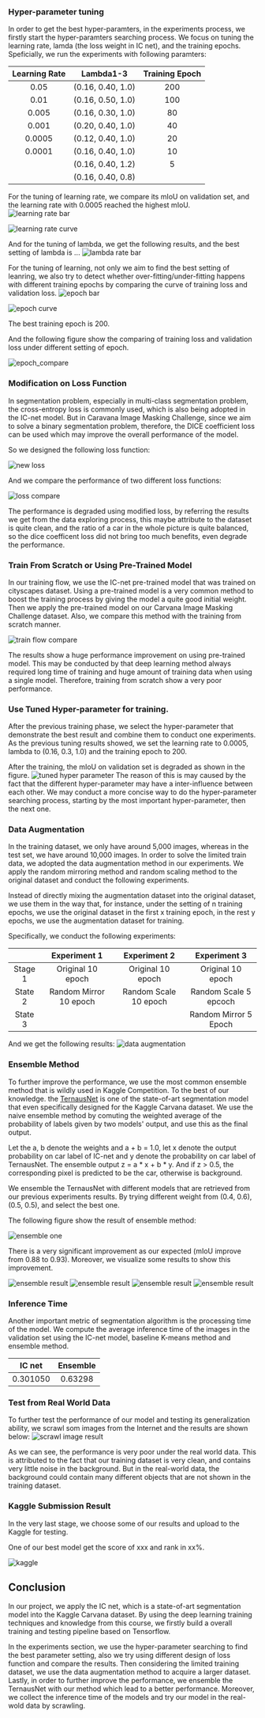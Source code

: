 ### Hyper-parameter tuning 


In order to get the best hyper-paramters, in the experiments process, we firstly start the hyper-paramters searching process. 
We focus on tuning the learning rate, lamda (the loss weight in IC net), and the training epochs. Speficially, 
we run the experiments with following paramters:


| Learning Rate     | Lambda1-3   | Training Epoch  |
| :--------: |:-------------:| :-----:|
| 0.05      | (0.16, 0.40, 1.0) | 200 |
| 0.01      | (0.16, 0.50, 1.0)      | 100 |
| 0.005 | (0.16, 0.30, 1.0)      | 80 |
| 0.001 | (0.20, 0.40, 1.0)      | 40 |
| 0.0005 | (0.12, 0.40, 1.0)      | 20 |
| 0.0001 | (0.16, 0.40, 1.0)      | 10 |
|  | (0.16, 0.40, 1.2)      | 5 |
|  | (0.16, 0.40, 0.8)      ||

For the tuning of learning rate, we compare its mIoU on validation set, and the learning rate with 0.0005 reached the 
highest mIoU.  
![learning rate bar](report_fig/miou_bar_lr.jpg)

![learning rate curve](report_fig/miou_line_lr.jpg)

And for the tuning of lambda, we get the following results, and the best setting of lambda is ...
![lambda rate bar](report_fig/miou_bar_lambda.jpg)

For the tuning of learning, not only we aim to find the best setting of leanring, we also try to detect 
whether over-fitting/under-fitting happens with different training epochs by comparing the curve of training loss 
and validation loss. 
![epoch bar](report_fig/miou_bar_epoch.jpg)

![epoch curve](report_fig/miou_line_epoch.jpg)

The best training epoch is 200.

And the following figure show the comparing of training loss and validation loss under different setting of epoch.

![epoch_compare](report_fig/loss_val_single_avg.jpg)
 

### Modification on Loss Function

In segmentation problem, especially in multi-class segmentation problem, the cross-entropy loss is commonly used, which 
is also being adopted in the IC-net model. But in Caravana Image Masking Challenge, since we aim to solve a binary 
segmentation problem, therefore, the DICE coefficient loss can be used which may improve the overall performance of the
model.

So we designed the following loss function: 

![new loss](report_fig/dice_loss.jpg)

And we compare the performance of two different loss functions:

![loss compare](report_fig/loss_compare.jpg.jpg)
 
The performance is degraded using modified loss, by referring the results we get from the data exploring process, this 
maybe attribute to the dataset is quite clean, and the ratio of a car in the whole picture is quite balanced, so the 
dice coefficent loss did not bring too much benefits, even degrade the performance.

### Train From Scratch or Using Pre-Trained Model
In our training flow, we use the IC-net pre-trained model that was trained on cityscapes dataset. Using a pre-trained 
model is a very common method to boost the training process by giving the model a quite good initial weight. Then we
apply the pre-trained model on our Carvana Image Masking Challenge dataset. Also, we compare this method with the
training from scratch manner.

![train flow compare](report_fig/train_flow.jpg)

The results show a huge performance improvement on using pre-trained model. This may be conducted by that deep learning 
method always required long time of training and huge amount of training data when using a single model. Therefore,
training from scratch show a very poor performance.

### Use Tuned Hyper-parameter for training.
After the previous training phase, we select the hyper-parameter that demonstrate the best result and combine them to 
conduct one experiments. As the previous tuning results showed, we set the learning rate to 0.0005, lambda to 
(0.16, 0.3, 1.0) and the training epoch to 200.
 
After the training, the mIoU on validation set is degraded as shown in the figure.
![tuned hyper parameter](report_fig/best_hyper_par.jpg)
The reason of this is may caused by the fact
that the different hyper-parameter may have a inter-influence between each other. We may conduct a more concise way to 
do the hyper-parameter searching process, starting by the most important hyper-parameter, then the next one.

### Data Augmentation 
In the training dataset, we only have around 5,000 images, whereas in the test set, we have around 10,000 images. In 
order to solve the limited train data, we adopted the data augmentation method in our experiments. We apply the random 
mirroring method and random scaling method to the original dataset and conduct the following experiments.

Instead of directly mixing the augmentation dataset into the original dataset, we use them in the way that, for instance, under the 
setting of n training epochs, we use the original dataset in the first x training epoch, in the rest y epochs, we use 
the augmentation dataset for training.

Specifically, we conduct the following experiments:

|              | Experiment 1 | Experiment 2 | Experiment 3 | 
| :----------: | :----------: | :----------: | :----------: |
| Stage 1      | Original 10 epoch| Original 10 epoch| Original 10 epoch|
| State 2      | Random Mirror 10 epoch| Random Scale 10 epoch| Random Scale 5 epcoch|
| State 3      |        |        |  Random Mirror 5 Epoch|

And we get the following results:
![data augmentation](report_fig/augmentation.jpg)


### Ensemble Method
To further improve the performance, we use the most common ensemble method that is wildly used in Kaggle Competition. 
To the best of our knowledge. the [TernausNet](https://arxiv.org/abs/1801.05746) is one of the state-of-art segmentation model that even specifically 
designed for the Kaggle Carvana dataset. We use the naive ensemble method by comuting the weighted average of the 
probability of labels given by two models' output, and use this as the final output.

Let the a, b denote the weights and a + b = 1.0, let x denote the output probability on car label of IC-net and y denote
the probability on car label of TernausNet. The ensemble output z = a * x + b * y. And if z > 0.5, the corresponding 
pixel is predicted to be the car, otherwise is background.

We ensemble the TernausNet with different models that are retrieved from our previous experiments results. 
By trying different weight from (0.4, 0.6), (0.5, 0.5), and select the best one. 

The following figure show the result of ensemble method:

![ensemble one](report_fig/ensemble.jpg)

There is a very significant improvement as our expected (mIoU improve from 0.88 to 0.93). Moreover, we visualize some 
results to show this improvement.

![ensemble result](report_fig/ensemble_2.jpg)
![ensemble result](report_fig/ensemble_3.jpg)
![ensemble result](report_fig/ensemble_4.jpg)
![ensemble result](report_fig/ensemble_5.jpg)


### Inference Time
Another important metric of segmentation algorithm is the processing time of the model. We compute the average inference
time of the images in the validation set using the IC-net model, baseline K-means method and ensemble method.

|IC net| Ensemble |
|:----:|:----:|
|0.301050 | 0.63298 |

### Test from Real World Data
To further test the performance of our model and testing its generalization ability, we scrawl som images from the 
Internet and the results are shown below:
![scrawl image result](report_fig/scrawl_data.jpg)

As we can see, the performance is very poor under the real world data. This is attributed to the fact that our training
dataset is very clean, and contains very little noise in the background. But in the real-world data, the background 
could contain many different objects that are not shown in the training dataset.

### Kaggle Submission Result
In the very last stage, we choose some of our results and upload to the Kaggle for testing.

One of our best model get the score of xxx and rank in xx%.

![kaggle](report_fig/kaggle.jpg)

## Conclusion
In our project, we apply the IC net, which is a state-of-art segmentation model into the Kaggle Carvana dataset. By using 
the deep learning training techniques and knowledge from this course, we firstly build a overall training and testing 
pipeline based on Tensorflow.

In the experiments section, we use the hyper-parameter searching to find the best parameter 
setting, also we try using different design of loss function and compare the results. Then considering the limited training 
dataset, we use the data augmentation method to acquire a larger dataset. Lastly, in order to further improve the performance, 
we ensemble the TernausNet with our method which lead to a better performance. Moreover, we collect the inference time of 
the models and try our model in the real-wold data by scrawling. 

